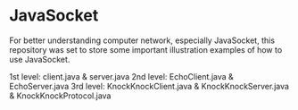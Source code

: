 # JavaSocket

For better understanding computer network, especially JavaSocket, this repository was set to store some important illustration examples of how to use JavaSocket.

1st level: client.java & server.java
2nd level: EchoClient.java & EchoServer.java
3rd level: KnockKnockClient.java & KnockKnockServer.java & KnockKnockProtocol.java
